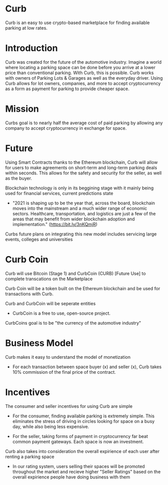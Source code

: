 # Curb
Curb is an easy to use crypto-based marketplace for finding available parking at low rates.

# Introduction
Curb was created for the future of the automotive industry. Imagine a world where locating a parking space can be done before you arrive at a lower price than conventional parking. With Curb, this is possible. Curb works with owners of Parking Lots & Garages as well as the everyday driver. Using Curb allows for lot owners, companies, and more to accept cryptocurrency as a form as payment for parking to provide cheaper space.

# Mission
Curbs goal is to nearly half the average cost of paid parking by allowing any company to accept cryptocurrency in exchange for space.

# Future 
Using Smart Contracts thanks to the Ethereum blockchain, Curb will allow for users to make agreements on short-term and long-term parking deals within seconds. This allows for the safety and security for the seller, as well as the buyer. 

Blockchain technology is only in its beggining stage with it mainly being used for financial services, current predictions state

  - "2021 is shaping up to be the year that, across the board, blockchain moves into the mainstream and a much wider range of economic sectors. Healthcare, transportation, and logistics are just a few of the areas that may benefit from wider blockchain adoption and implementation." (https://bit.ly/3nKQmjR)

Curbs future plans on integrating this new model includes servicing large events, colleges and universities

# Curb Coin
Curb will use Bitcoin (Stage 1) and CurbCoin (CURB) [Future Use] to complete transcations on the Marketplace

  Curb Coin will be a token built on the Ethereum blockchain and be used for transactions with Curb.

Curb and CurbCoin will be seperate entities

  - CurbCoin is a free to use, open-source project.

CurbCoins goal is to be "the currency of the automotive industry"

# Business Model

Curb makes it easy to understand the model of monetization

-  For each transaction between space buyer (x) and seller (x), Curb takes 10% commission of the final price of the contract.
  
# Incentives

The consumer and seller incentives for using Curb are simple
 
  - For the consumer, finding available parking is extremely simple. This eliminates the stress of driving in circles looking for space on a busy day, while also being less expensive. 

  - For the seller, taking forms of payment in cryptocurrency far beat common payment gateways. Each space is now an investment.
  
Curb also takes into consideration the overall expirience of each user after renting a parking space

  - In our rating system, users selling their spaces will be promoted throughout the market and recieve higher "Seller Ratings" based on the overall expirience people have doing business with them

  
  
 
